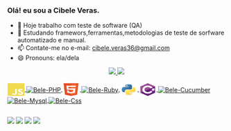 ### Olá! eu sou a Cibele Veras.

- 🔭 Hoje trabalho com teste de software (QA)
- 🌱 Estudando framewors,ferramentas,metodologias de teste de sorfware automatizado e manual.
- 📫 Contate-me no e-mail: cibele.veras36@gmail.com
- 😄 Pronouns: ela/dela


<div align="center">
  <a href="https://github.com/Cibele-Veras36">
  <img height="140em" src="https://github-readme-stats.vercel.app/api?username=Cibele-Veras36&show_icons=true&theme=midnight-purple&include_all_commits=true&count_private=true"/>
  <img height="140em" src="https://github-readme-stats.vercel.app/api/top-langs/?username=Cibele-Veras36&layout=compact&langs_count=7&theme=midnight-purple"/>
</div>
 
 <div style="display: inline_block"><br>
  <img align="center" alt="Bele-JS" height="30" width="40" src="https://raw.githubusercontent.com/devicons/devicon/master/icons/javascript/javascript-plain.svg">
  <img align="center" alt="Bele-PHP" height="30" width="40" src="https://cdn.jsdelivr.net/gh/devicons/devicon/icons/php/php-original.svg">
  <img align="center" alt="Bele-HTML" height="30" width="40" src="https://raw.githubusercontent.com/devicons/devicon/master/icons/html5/html5-original.svg">
  <img align="center" alt="Bele-Ruby" height="30" width="40" src="https://cdn.jsdelivr.net/gh/devicons/devicon/icons/ruby/ruby-original-wordmark.svg">
  <img align="center" alt="Bele-Python" height="30" width="40" src="https://raw.githubusercontent.com/devicons/devicon/master/icons/python/python-original.svg">
  <img align="center" alt="Bele-CSHARP" height="30" width="40" src="https://raw.githubusercontent.com/devicons/devicon/master/icons/csharp/csharp-original.svg">
  <img align="center" alt="Bele-Cucumber" height="30" width="40" src="https://cdn.jsdelivr.net/gh/devicons/devicon/icons/cucumber/cucumber-plain.svg">
  <img align="center" alt="Bele-Mysql" height="30" width="40" src="https://cdn.jsdelivr.net/gh/devicons/devicon/icons/mysql/mysql-original-wordmark.svg">
  <img align="center" alt="Bele-Css" height="30" width="40" src="https://cdn.jsdelivr.net/gh/devicons/devicon/icons/css3/css3-original-wordmark.svg">
  
</div>

##
  <div> 
<a href="https://wa.me/message/N6MW23R4C7YOP1" target="_blank"><img src="https://img.shields.io/badge/WhatsApp-25D366?style=for-the-badge&logo=whatsapp&logoColor=white" target="_blank"></a>
  <a href="https://instagram.com/cibele_veras" target="_blank"><img src="https://img.shields.io/badge/-Instagram-%23E4405F?style=for-the-badge&logo=instagram&logoColor=white" target="_blank"></a>
  <a href = "mailto:cibele.veras36@gmail.com"><img src="https://img.shields.io/badge/-Gmail-%23333?style=for-the-badge&logo=gmail&logoColor=white" target="_blank"></a>
  <a href="https://www.linkedin.com/in/cibele-veras" target="_blank"><img src="https://img.shields.io/badge/-LinkedIn-%230077B5?style=for-the-badge&logo=linkedin&logoColor=white" target="_blank"></a> 
</div>
  
  
 
  

